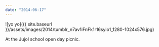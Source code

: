```yaml
---
date: "2014-06-17"
---
```


![yo yo]({{ site.baseurl }}/assets/images/2014/tumblr_n7av1iFnFk1r16syio1_1280-1024x576.jpg)

At the Jujol school open day picnic.
